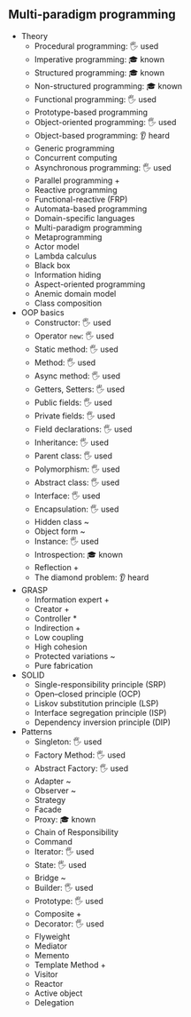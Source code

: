 ## Multi-paradigm programming

- Theory
  - Procedural programming: 🖐️ used
  - Imperative programming: 🎓 known
  - Structured programming: 🎓 known
  - Non-structured programming: 🎓 known
  - Functional programming: 🖐️ used
  - Prototype-based programming
  - Object-oriented programming: 🖐️ used
  - Object-based programming: 👂 heard
  - Generic programming
  - Concurrent computing
  - Asynchronous programming: 🖐️ used
  - Parallel programming +
  - Reactive programming
  - Functional-reactive (FRP)
  - Automata-based programming
  - Domain-specific languages
  - Multi-paradigm programming
  - Metaprogramming
  - Actor model
  - Lambda calculus
  - Black box
  - Information hiding
  - Aspect-oriented programming
  - Anemic domain model
  - Class composition
- OOP basics
  - Constructor: 🖐️ used
  - Operator `new`: 🖐️ used
  - Static method: 🖐️ used
  - Method: 🖐️ used
  - Async method: 🖐️ used
  - Getters, Setters: 🖐️ used
  - Public fields: 🖐️ used
  - Private fields: 🖐️ used
  - Field declarations: 🖐️ used
  - Inheritance: 🖐️ used
  - Parent class: 🖐️ used
  - Polymorphism: 🖐️ used
  - Abstract class: 🖐️ used
  - Interface: 🖐️ used
  - Encapsulation: 🖐️ used
  - Hidden class ~
  - Object form ~
  - Instance: 🖐️ used
  - Introspection: 🎓 known
  - Reflection +
  - The diamond problem: 👂 heard
- GRASP
  - Information expert +
  - Creator +
  - Controller *
  - Indirection +
  - Low coupling
  - High cohesion
  - Protected variations ~
  - Pure fabrication
- SOLID
  - Single-responsibility principle (SRP)
  - Open–closed principle (OCP)
  - Liskov substitution principle (LSP)
  - Interface segregation principle (ISP)
  - Dependency inversion principle (DIP)
- Patterns
  - Singleton: 🖐️ used
  - Factory Method: 🖐️ used
  - Abstract Factory: 🖐️ used
  - Adapter ~
  - Observer ~
  - Strategy
  - Facade
  - Proxy: 🎓 known
  - Chain of Responsibility
  - Command
  - Iterator: 🖐️ used
  - State: 🖐️ used
  - Bridge ~
  - Builder: 🖐️ used
  - Prototype: 🖐️ used
  - Composite +
  - Decorator: 🖐️ used
  - Flyweight
  - Mediator
  - Memento
  - Template Method +
  - Visitor
  - Reactor
  - Active object
  - Delegation
